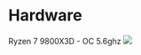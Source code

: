 # Hardware
Ryzen 7 9800X3D - OC 5.6ghz
[<img src="[https://github.com/gzmatte/trash/blob/main/128cpu.png">](https://gzmatte.github.io)
